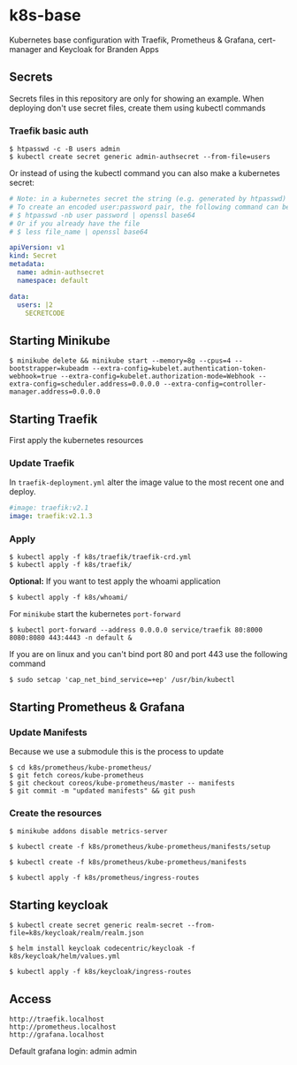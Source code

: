 # k8s-base
Kubernetes base configuration with Traefik, Prometheus &amp; Grafana, cert-manager and Keycloak for Branden Apps

## Secrets
Secrets files in this repository are only for showing an example. When deploying don't use secret files, create them using kubectl commands

### Traefik basic auth
```
$ htpasswd -c -B users admin
$ kubectl create secret generic admin-authsecret --from-file=users
```

Or instead of using the kubectl command you can also make a kubernetes secret:

```yaml
# Note: in a kubernetes secret the string (e.g. generated by htpasswd) must be base64-encoded first.
# To create an encoded user:password pair, the following command can be used:
# $ htpasswd -nb user password | openssl base64
# Or if you already have the file
# $ less file_name | openssl base64

apiVersion: v1
kind: Secret
metadata:
  name: admin-authsecret
  namespace: default

data:
  users: |2
    SECRETCODE
```

## Starting Minikube

```
$ minikube delete && minikube start --memory=8g --cpus=4 --bootstrapper=kubeadm --extra-config=kubelet.authentication-token-webhook=true --extra-config=kubelet.authorization-mode=Webhook --extra-config=scheduler.address=0.0.0.0 --extra-config=controller-manager.address=0.0.0.0
```

## Starting Traefik
First apply the kubernetes resources

### Update Traefik
In `traefik-deployment.yml` alter the image value to the most recent one and deploy.

```yaml
#image: traefik:v2.1
image: traefik:v2.1.3
```

### Apply

```
$ kubectl apply -f k8s/traefik/traefik-crd.yml
$ kubectl apply -f k8s/traefik/
```

**Optional:** If you want to test apply the whoami application

```
$ kubectl apply -f k8s/whoami/
```

For `minikube` start the kubernetes `port-forward`

```
$ kubectl port-forward --address 0.0.0.0 service/traefik 80:8000 8080:8080 443:4443 -n default &
```

If you are on linux and you can't bind port 80 and port 443 use the following command

```
$ sudo setcap 'cap_net_bind_service=+ep' /usr/bin/kubectl
```


## Starting Prometheus & Grafana

### Update Manifests
Because we use a submodule this is the process to update

```
$ cd k8s/prometheus/kube-prometheus/
$ git fetch coreos/kube-prometheus  
$ git checkout coreos/kube-prometheus/master -- manifests
$ git commit -m "updated manifests" && git push
```

### Create the resources

```
$ minikube addons disable metrics-server
```

```
$ kubectl create -f k8s/prometheus/kube-prometheus/manifests/setup
```

```
$ kubectl create -f k8s/prometheus/kube-prometheus/manifests
```

```
$ kubectl apply -f k8s/prometheus/ingress-routes
```

## Starting keycloak
```
$ kubectl create secret generic realm-secret --from-file=k8s/keycloak/realm/realm.json
```

```
$ helm install keycloak codecentric/keycloak -f k8s/keycloak/helm/values.yml
```

```
$ kubectl apply -f k8s/keycloak/ingress-routes
```

## Access

```
http://traefik.localhost
http://prometheus.localhost
http://grafana.localhost
```

Default grafana login: admin admin
